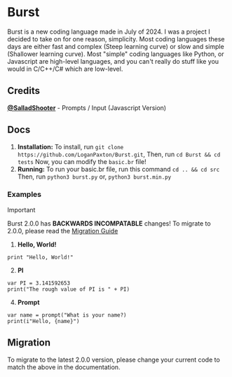 # Burst
Burst is a new coding language made in July of 2024. I was a project I decided to take on for one reason, simplicity. Most coding languages these days are either fast and complex (Steep learning curve) or slow and simple (Shallower learning curve). Most "simple" coding languages like Python, or Javascript are high-level languages, and you can't really do stuff like you would in C/C++/C# which are low-level.

## Credits
**[@SalladShooter](https://github.com/SalladShooter)** - Prompts / Input (Javascript Version)

## Docs

1. **Installation:**
   To install, run `git clone https://github.com/LoganPaxton/Burst.git`,
   Then, run `cd Burst && cd tests`
   Now, you can modify the `basic.br` file!
2. **Running:**
   To run your basic.br file, run this command `cd .. && cd src`
   Then, run `python3 burst.py` or, `python3 burst.min.py`


### Examples

> [!IMPORTANT]
> Burst 2.0.0 has **BACKWARDS INCOMPATABLE** changes! To migrate to 2.0.0, please read the [Migration Guide](#Migration)

1. **Hello, World!**
```burst
print "Hello, World!"
```
2. **PI**
```burst
var PI = 3.141592653
print("The rough value of PI is " + PI)
```
4. **Prompt**
```burst
var name = prompt("What is your name?)
print(i"Hello, {name}")
```

## Migration
To migrate to the latest 2.0.0 version, please change your current code to match the above in the documentation.
